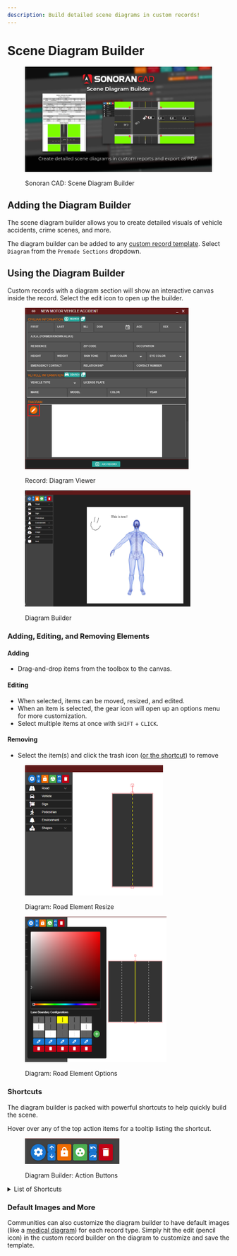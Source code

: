 ```yaml
---
description: Build detailed scene diagrams in custom records!
---
```


# Scene Diagram Builder

<figure><img src="../../.gitbook/assets/base (1).png" alt=""><figcaption><p>Sonoran CAD: Scene Diagram Builder</p></figcaption></figure>

## Adding the Diagram Builder

The scene diagram builder allows you to create detailed visuals of vehicle accidents, crime scenes, and more.

The diagram builder can be added to any [custom record template](../customization/creating-custom-record-and-report-types.md). Select `Diagram` from the `Premade Sections` dropdown.

## Using the Diagram Builder

Custom records with a diagram section will show an interactive canvas inside the record. Select the edit icon to open up the builder.

<div><figure><img src="../../.gitbook/assets/image (2).png" alt="" width="371"><figcaption><p>Record: Diagram Viewer</p></figcaption></figure> <figure><img src="../../.gitbook/assets/image (83).png" alt="" width="375"><figcaption><p>Diagram Builder</p></figcaption></figure></div>

### Adding, Editing, and Removing Elements

#### Adding

* Drag-and-drop items from the toolbox to the canvas.

#### Editing

* When selected, items can be moved, resized, and edited.
* When an item is selected, the gear icon will open up an options menu for more customization.
* Select multiple items at once with `SHIFT` + `CLICK`.

#### Removing

* Select the item(s) and click the trash icon ([or the shortcut](scene-diagram-builder.md#shortcuts)) to remove

<div><figure><img src="../../.gitbook/assets/image (2) (1).png" alt="" width="313"><figcaption><p>Diagram: Road Element Resize</p></figcaption></figure> <figure><img src="../../.gitbook/assets/image (4).png" alt="" width="321"><figcaption><p>Diagram: Road Element Options</p></figcaption></figure></div>

### Shortcuts

The diagram builder is packed with powerful shortcuts to help quickly build the scene.

Hover over any of the top action items for a tooltip listing the shortcut.

<figure><img src="../../.gitbook/assets/image (3).png" alt=""><figcaption><p>Diagram Builder: Action Buttons</p></figcaption></figure>

<details>

<summary>List of Shortcuts</summary>

| Shortcut                                | Description                                                                                     |
| --------------------------------------- | ----------------------------------------------------------------------------------------------- |
| `O`                                     | Opens the item options/settings when an element is selected.                                    |
| `UP ARROW` or `SHIFT` + `UP ARROW`      | <p>Moves the selected item up a layer.<br>Shift option brings it to the very top.</p>           |
| `DOWN ARROW` or `SHIFT` + `DOWN ARROW`  | <p>Moves the selected item down a layer.<br>Shift option brings it to the very bottom.</p>      |
| `L`                                     | Locks the selected item(s) from moving.                                                         |
| `G`                                     | Groups or ungroups the selected items together. Use `SHIFT` + `CLICK` to select multiple items. |
| `CTRL` + `Z`                            | Undo last action(s)                                                                             |
| `CTRL` + `SHIFT` + `Z`                  | Redo last action(s)                                                                             |
| `DELETE`                                | Delete selected item(s)                                                                         |
| `CTRL` + `C`                            | Copy selected item(s)                                                                           |
| `CTRL` + `V`                            | Paste copied item(s)                                                                            |



</details>

### Default Images and More

Communities can also customize the diagram builder to have default images (like a [medical diagram](scene-diagram-builder.md#using-the-diagram-builder)) for each record type. Simply hit the edit (pencil icon) in the custom record builder on the diagram to customize and save the template.
